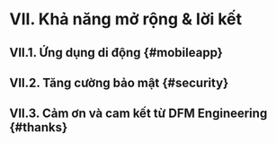 # VII. Khả năng mở rộng & lời kết

## VII.1. Ứng dụng di động {#mobileapp}

## VII.2. Tăng cường bảo mật {#security}

## VII.3. Cảm ơn và cam kết từ DFM Engineering {#thanks}
